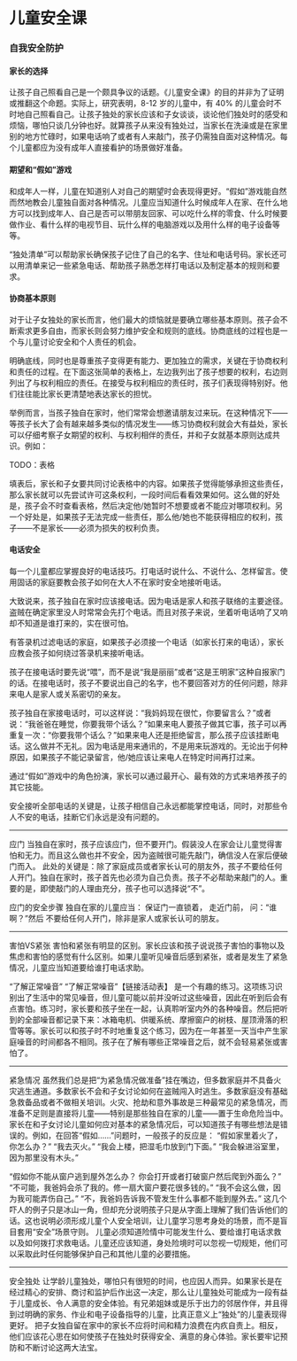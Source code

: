 # 儿童安全课

### 自我安全防护

#### 家长的选择

让孩子自己照看自己是一个颇具争议的话题。《儿童安全课》的目的并非为了证明或推翻这个命题。实际上，研究表明，8-12 岁的儿童中，有 40% 的儿童会时不时地自己照看自己。让孩子独处的家长应该和子女谈谈，谈论他们独处时的感受和烦恼，哪怕只谈几分钟也好。就算孩子从来没有独处过，当家长在洗澡或是在家里别的地方忙碌时，如果电话响了或者有人来敲门，孩子仍需独自面对这种情况。每个儿童都应为没有成年人直接看护的场景做好准备。

#### 期望和“假如”游戏

和成年人一样，儿童在知道别人对自己的期望时会表现得更好。“假如”游戏能自然而然地教会儿童独自面对各种情况。儿童应当知道什么时候成年人在家、在什么地方可以找到成年人、自己是否可以带朋友回家、可以吃什么样的零食、什么时候要做作业、看什么样的电视节目、玩什么样的电脑游戏以及用什么样的电子设备等等。

“独处清单”可以帮助家长确保孩子记住了自己的名字、住址和电话号码。家长还可以用清单来记一些紧急电话、帮助孩子熟悉怎样打电话以及制定基本的规则和要求。

#### 协商基本原则

对于让子女独处的家长而言，他们最大的烦恼就是要确立哪些基本原则。孩子会不断索求更多自由，而家长则会努力维护安全和规则的底线。协商底线的过程也是一个与儿童讨论安全和个人责任的机会。

明确底线，同时也是尊重孩子变得更有能力、更加独立的需求，关键在于协商权利和责任的过程。在下面这张简单的表格上，左边我列出了孩子想要的权利，右边则列出了与权利相应的责任。在接受与权利相应的责任时，孩子们表现得特别好。他们往往能比家长更清楚地表达家长的担忧。

举例而言，当孩子独自在家时，他们常常会想邀请朋友过来玩。在这种情况下——等孩子长大了会有越来越多类似的情况发生——练习协商权利就会大有益处，家长可以仔细考察子女期望的权利、与权利相伴的责任，并和子女就基本原则达成共识。例如：

TODO：表格

填表后，家长和子女要共同讨论表格中的内容。如果孩子觉得能够承担这些责任，那么家长就可以先尝试许可这条权利，一段时间后看看效果如何。这么做的好处是，孩子会不时查看表格，然后决定他/她暂时不想要或者不能应对哪项权利。另一个好处是，如果孩子无法完成一些责任，那么他/她也不能获得相应的权利，孩子——不是家长——必须为损失的权利负责。

#### 电话安全

每一个儿童都应掌握良好的电话技巧。打电话时说什么、不说什么、怎样留言。使用固话的家庭要教会孩子如何在大人不在家时安全地接听电话。

大致说来，孩子独自在家时应该接电话。因为电话是家人和孩子联络的主要途径。盗贼在确定家里没人时常常会先打个电话。而且对孩子来说，坐着听电话响了又响却不知道是谁打来的，实在很可怕。  

有答录机过滤电话的家庭，如果孩子必须接一个电话（如家长打来的电话），家长应教会孩子如何绕过答录机来接听电话。

孩子在接电话时要先说“喂”，而不是说“我是丽丽”或者“这是王明家”这种自报家门的话。在接电话时，孩子不要说出自己的名字，也不要回答对方的任何问题，除非来电人是家人或关系密切的亲友。

孩子独自在家接电话时，可以这样说：“我妈妈现在很忙，你要留言么？”或者说：“我爸爸在睡觉，你要我带个话么？”如果来电人要孩子做其它事，孩子可以再重复一次：“你要我带个话么？”如果来电人还是拒绝留言，那么孩子应该挂断电话。这么做并不无礼。因为电话是用来通讯的，不是用来玩游戏的。无论出于何种原因，如果孩子不能记录留言，他/她应该让来电人在特定时间再打过来。

通过“假如”游戏中的角色扮演，家长可以通过最开心、最有效的方式来培养孩子的其它技能。 

安全接听全部电话的关键是，让孩子相信自己永远都能掌控电话，同时，对那些令人不安的电话，挂断它们永远是没有问题的。
***
应门
当独自在家时，孩子应该应门，但不要开门。假装没人在家会让儿童觉得害怕和无力。而且这么做也并不安全，因为盗贼很可能先敲门，确信没人在家后便破门而入。
此处的关键是：除了家庭成员或者家长认可的朋友外，孩子不要给任何人开门。独自在家时，孩子首先也必须为自己负责。孩子不必帮助来敲门的人。重要的是，即使敲门的人理由充分，孩子也可以选择说“不”。

应门的安全步骤
独自在家的儿童应当：
保证门一直锁着，
走近门前，
问：“谁啊？”然后
不要给任何人开门，除非是家人或家长认可的朋友。
 
***
害怕VS紧张
害怕和紧张有明显的区别。家长应该和孩子说说孩子害怕的事物以及焦虑和害怕的感觉有什么区别。如果儿童听见噪音后感到紧张，或者是发生了紧急情况，儿童应当知道要给谁打电话求助。

“了解正常噪音”
“了解正常噪音”【链接活动表】 是一个有趣的练习。这项练习识别出了生活中的常见噪音，但儿童可能以前并没听过这些噪音，因此在听到后会有点害怕。练习时，家长要和孩子坐在一起，认真聆听室内外的各种噪音。然后把听到的全部噪音都记录下来：冰箱电机、供暖系统、摩擦窗户的树枝、屋顶滑落的积雪等等。家长可以和孩子时不时地重复这个练习，因为在一年甚至一天当中产生家庭噪音的时间都各不相同。孩子在了解有哪些正常噪音之后，就不会轻易紧张或害怕了。
***
紧急情况
虽然我们总是把“为紧急情况做准备”挂在嘴边，但多数家庭并不具备火灾逃生通道。多数家长不会和子女讨论如何在盗贼闯入时逃生。多数家庭没有基础急救备品或者不做相关培训。火灾、抢劫和意外事故是三种最常见的紧急情况，而准备不足则是直接将儿童——特别是那些独自在家的儿童——置于生命危险当中。
家长在和子女讨论儿童如何应对基本的紧急情况后，可以知道孩子有哪些想法是错误的。例如，在回答“假如……”问题时，一般孩子的反应是：
“假如家里着火了，你怎么办？”
“我去灭火。”
“我会上楼，把湿毛巾放到门下面。” 
“我会躲进浴室里，因为那里没有木头。”

“假如你不能从窗户逃到屋外怎么办？ 你会打开或者打破窗户然后爬到外面么？”
“不可能，我爸妈会杀了我的。修一扇大窗户要花很多钱的。”
“我不会这么做，因为我可能弄伤自己。”
“不，我爸妈告诉我不管发生什么事都不能到屋外去。”
这几个吓人的例子只是冰山一角，但却充分说明孩子只是从字面上理解了我们告诉他们的话。这也说明必须形成儿童个人安全培训，让儿童学习思考身处的场景，而不是盲目套用“安全”场景守则。
儿童必须知道险情中可能发生什么、要给谁打电话求救以及如何拨打求救电话。儿童还应该知道，身处险境时可以忽视一切规矩，他们可以采取此时任何能够保护自己和其他儿童的必要措施。
*** 
安全独处
让学龄儿童独处，哪怕只有很短的时间，也应因人而异。如果家长是在经过精心的安排、商讨和监护后作出这一决定，那么让儿童独处可能成为一段有益于儿童成长、令人满意的安全体验。有兄弟姐妹或是乐于出力的邻居作伴，并且得到过明确的家务、作业和电子设备指导的儿童，比真正意义上“独处”的儿童表现得更好。
把子女独自留在家中的家长不应将时间和精力浪费在内疚自责上。相反，他们应该花心思在如何使孩子在独处时获得安全、满意的身心体验。家长要牢记预防和不断讨论这两大法宝。
